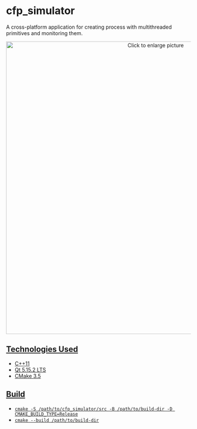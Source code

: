 # cfp_simulator
A cross-platform application for creating process with multithreaded primitives and monitoring them.

<p align="center">
   <a href="https://drive.google.com/uc?export=view&id=1QlnQJgYc15AOePnNSAYIRHxnVf0Jt-ZJ">
   <img src="https://drive.google.com/uc?export=view&id=1QlnQJgYc15AOePnNSAYIRHxnVf0Jt-ZJ" style="width: 800px; max-width: 100%; height: auto" title="Click to enlarge picture" />
 </p>

## Technologies Used
- C++11
- Qt 5.15.2 LTS
- CMake 3.5

## Build
- `cmake -S /path/to/cfp_simulator/src -B /path/to/build-dir -D CMAKE_BUILD_TYPE=Release` 
- `cmake --build /path/to/build-dir`
